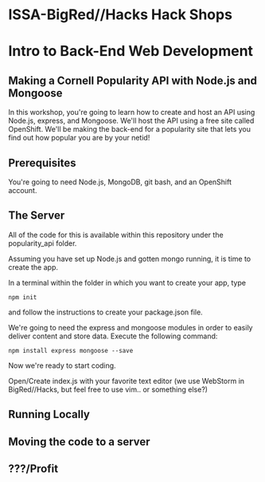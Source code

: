 # ISSA-BigRed//Hacks Hack Shops
# Intro to Back-End Web Development
## Making a Cornell Popularity API with Node.js and Mongoose

In this workshop, you're going to learn how to create and host an API using Node.js, express, and Mongoose.  We'll host the API using a free
site called OpenShift.
We'll be making the back-end for a popularity site that lets you find out how popular you are by your netid!

## Prerequisites
You're going to need Node.js, MongoDB, git bash, and an OpenShift account.

## The Server
All of the code for this is available within this repository under the popularity_api folder.

Assuming you have set up Node.js and gotten mongo running, it is time to create the app.

In a terminal within the folder in which you want to create your app, type

    npm init

and follow the instructions to create your package.json file.

We're going to need the express and mongoose modules in order to easily deliver content and store data.  Execute the following command:

    npm install express mongoose --save

Now we're ready to start coding.

Open/Create index.js with your favorite text editor (we use WebStorm in BigRed//Hacks, but feel free to use vim.. or something else?)



## Running Locally

## Moving the code to a server

## ???/Profit
